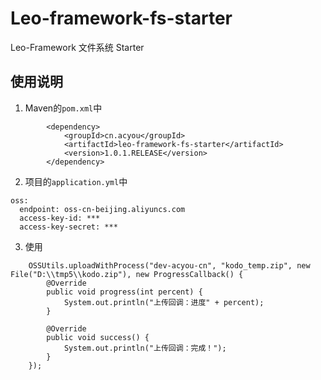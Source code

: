 # Leo-framework-fs-starter
Leo-Framework 文件系统 Starter

## 使用说明

1. Maven的`pom.xml`中
```
        <dependency>
            <groupId>cn.acyou</groupId>
            <artifactId>leo-framework-fs-starter</artifactId>
            <version>1.0.1.RELEASE</version>
        </dependency>
```
2. 项目的`application.yml`中
```
oss:
  endpoint: oss-cn-beijing.aliyuncs.com
  access-key-id: ***
  access-key-secret: ***
```
3. 使用
```
    OSSUtils.uploadWithProcess("dev-acyou-cn", "kodo_temp.zip", new File("D:\\tmp5\\kodo.zip"), new ProgressCallback() {
        @Override
        public void progress(int percent) {
            System.out.println("上传回调：进度" + percent);
        }

        @Override
        public void success() {
            System.out.println("上传回调：完成！");
        }
    });
```
